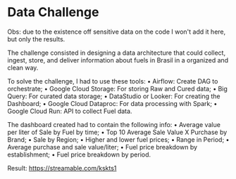 # Data Challenge

Obs: due to the existence off sensitive data on the code I won't add it here, but only the results.

The challenge consisted in designing a data architecture that could collect, ingest, store, and deliver information about fuels in Brasil in a organized and clean way.

To solve the challenge, I had to use these tools:
• Airflow: Create DAG to orchestrate;
• Google Cloud Storage: For storing Raw and Cured data;
• Big Query: For curated data storage;
• DataStudio or Looker: For creating the Dashboard;
• Google Cloud Dataproc: For data processing with Spark;
• Google Cloud Run: API to collect Fuel data.

The dashboard created had to contain the following info:
• Average value per liter of Sale by Fuel by time;
• Top 10 Average Sale Value X Purchase by Brand;
• Sale by Region;
• Higher and lower fuel prices;
• Range in Period;
• Average purchase and sale value/liter;
• Fuel price breakdown by establishment;
• Fuel price breakdown by period.

Result:
https://streamable.com/kskts1
